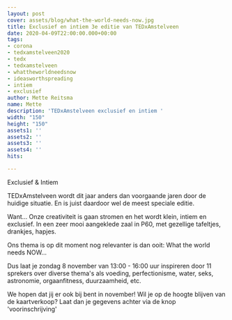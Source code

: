 ```yaml
---
layout: post
cover: assets/blog/what-the-world-needs-now.jpg
title: Exclusief en intiem 3e editie van TEDxAmstelveen
date: 2020-04-09T22:00:00.000+00:00
tags:
- corona
- tedxamstelveen2020
- tedx
- tedxamstelveen
- whattheworldneedsnow
- ideasworthspreading
- intiem
- exclusief
author: Mette Reitsma
name: Mette
description: 'TEDxAmstelveen exclusief en intiem '
width: "150"
height: "150"
assets1: ''
assets2: ''
assets3: ''
assets4: ''
hits: 

---
```

Exclusief & Intiem 

TEDxAmstelveen wordt dit jaar anders dan voorgaande jaren door de huidige situatie. En is juist daardoor wel de meest speciale editie.

Want... Onze creativiteit is gaan stromen en het wordt klein, intiem en exclusief. In een zeer mooi aangeklede zaal in P60, met gezellige tafeltjes, drankjes, hapjes. 

Ons thema is op dit moment nog relevanter is dan ooit: What the world needs NOW...

Dus laat je zondag 8 november van 13:00 - 16:00 uur inspireren door 11 sprekers over diverse thema's als voeding, perfectionisme, water, seks, astronomie, orgaanfitness, duurzaamheid, etc.

We hopen dat jij er ook bij bent in november! Wil je op de hoogte blijven van de kaartverkoop? Laat dan je gegevens achter via de knop 'voorinschrijving'